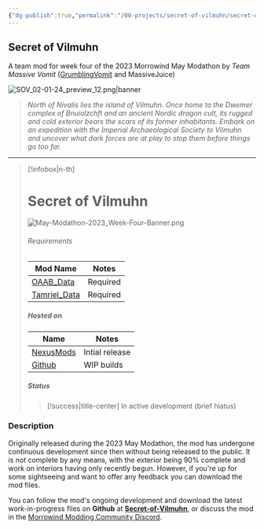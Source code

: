 ```yaml
---
{"dg-publish":true,"permalink":"/00-projects/secret-of-vilmuhn/secret-of-vilmuhn-home/","tags":["MOC"]}
---
```


## Secret of Vilmuhn

A team mod for week four of the 2023 Morrowind May Modathon by _Team Massive Vomit_ ([GrumblingVomit](https://www.nexusmods.com/morrowind/users/54525107) and MassiveJuice)

![SOV_02-01-24_preview_12.png|banner](/img/user/Assets/Secret-of-Vilmuhn/SOV_02-01-24_preview_12.png)

> _North of Nivalis lies the island of Vilmuhn. Once home to the Dwemer complex of Bnuiolzchft and an ancient Nordic dragon cult, its rugged and cold exterior bears the scars of its former inhabitants. Embark on an expedition with the Imperial Archaeological Society to Vilmuhn and uncover what dark forces are at play to stop them before things go too far._

---

> [!infobox|n-th] 
> # Secret of Vilmuhn
> ![May-Modathon-2023_Week-Four-Banner.png](/img/user/Assets/Secret-of-Vilmuhn/May-Modathon-2023_Week-Four-Banner.png)
> 
> ###### Requirements
> | Mod Name | Notes |
> | ---- | ---- |
> | [OAAB_Data](https://www.nexusmods.com/morrowind/mods/49042) | Required |
> | [Tamriel_Data](https://www.nexusmods.com/morrowind/mods/44537) | Required |
> 
> ##### Hosted on
> | Name | Notes |
> | ---- | ---- |
> | [NexusMods](https://www.nexusmods.com/morrowind/mods/52977) | Intial release |
> | [Github](https://github.com/MasssiveJuice08/Secret-of-Vilmuhn) | WIP builds |
> 
> ##### Status
> 
> > [!success|title-center] In active development (brief hiatus)

### Description

Originally released during the 2023 May Modathon, the mod has undergone continuous development since then without being released to the public. It is not complete by any means, with the exterior being 90% complete and work on interiors having only recently begun. However, if you're up for some sightseeing and want to offer any feedback you can download the mod files.

You can follow the mod's ongoing development and download the latest work-in-progress files on **Github** at [**Secret-of-Vilmuhn**](https://github.com/MasssiveJuice08/Secret-of-Vilmuhn), or discuss the mod in the [Morrowind Modding Community Discord](https://discord.com/channels/210394599246659585/1145919837290364929).